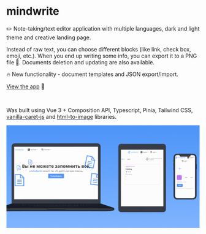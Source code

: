 # mindwrite

:pencil2: Note-taking/text editor application with multiple languages, dark and light theme and creative landing page.

Instead of raw text, you can choose different blocks (like link, check box, emoji, etc.). When you end up writing some info, you can export it to a PNG file :floppy_disk:. Documents deletion and updating are also available.

:fire: New functionality - document templates and JSON export/import.

[View the app](https://mindwritee.netlify.app/) :eyes:

⠀

Was built using Vue 3 + Composition API, Typescript, Pinia, Tailwind CSS, [vanilla-caret-js](https://github.com/abhas9/vanilla-caret-js) and [html-to-image](https://github.com/bubkoo/html-to-image) libraries.

![Application preview](https://github.com/crucials/mindwrite/blob/master/preview.png)
